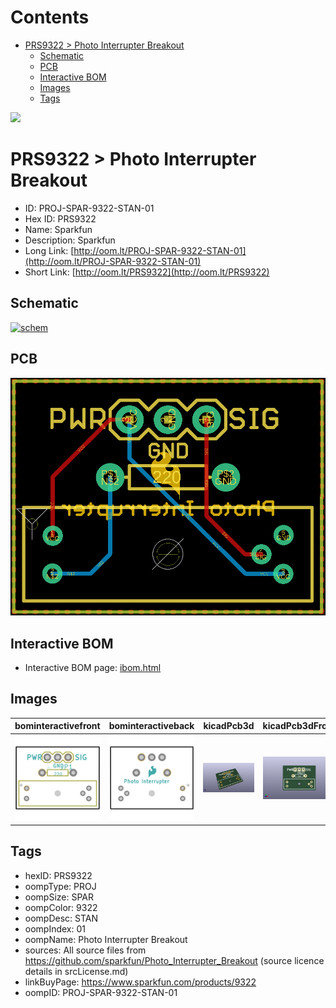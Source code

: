 



Contents
========

* [PRS9322 > Photo Interrupter Breakout](#prs9322--photo-interrupter-breakout)
	* [Schematic](#schematic)
	* [PCB](#pcb)
	* [Interactive BOM](#interactive-bom)
	* [Images](#images)
	* [Tags](#tags)
  
![][im]
# PRS9322 > Photo Interrupter Breakout

- ID: PROJ-SPAR-9322-STAN-01
- Hex ID: PRS9322
- Name: Sparkfun
- Description: Sparkfun
- Long Link: [http://oom.lt/PROJ-SPAR-9322-STAN-01](http://oom.lt/PROJ-SPAR-9322-STAN-01)
- Short Link: [http://oom.lt/PRS9322](http://oom.lt/PRS9322)

## Schematic
  
[![schem](eagleSchemImage.png)](eagleSchemImage.png)
## PCB
  
[![pcb](eagleImage.png)](eagleImage.png)
## Interactive BOM

- Interactive BOM page: [ibom.html](https://htmlpreview.github.io/?https://github.com/oomlout/oomlout_OOMP_projects/blob/main/PROJ-SPAR-9322-STAN-01/kicad/bom/ibom.html)

## Images
  
  

|bominteractivefront|bominteractiveback|kicadPcb3d|kicadPcb3dFront|kicadPcb3dBack|eagleImage|eagleSchemImage|
| :---: | :---: | :---: | :---: | :---: | :---: | :---: |
|[![bominteractivefront](bomFront_140.png)](bomFront.png)|[![bominteractiveback](bomBack_140.png)](bomBack.png)|[![kicadPcb3d](kicadPcb3d_140.png)](kicadPcb3d.png)|[![kicadPcb3dFront](kicadPcb3dFront_140.png)](kicadPcb3dFront.png)|[![kicadPcb3dBack](kicadPcb3dBack_140.png)](kicadPcb3dBack.png)|[![eagleImage](eagleImage_140.png)](eagleImage.png)|[![eagleSchemImage](eagleSchemImage_140.png)](eagleSchemImage.png)|

## Tags

- hexID: PRS9322
- oompType: PROJ
- oompSize: SPAR
- oompColor: 9322
- oompDesc: STAN
- oompIndex: 01
- oompName: Photo Interrupter Breakout
- sources: All source files from https://github.com/sparkfun/Photo_Interrupter_Breakout (source licence details in srcLicense.md)
- linkBuyPage: https://www.sparkfun.com/products/9322
- oompID: PROJ-SPAR-9322-STAN-01



[im]: kicadPcb3d_450.png
